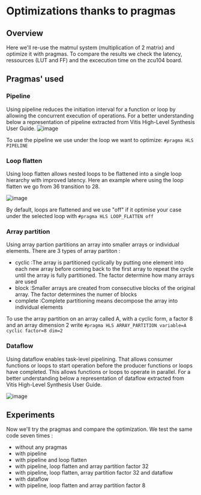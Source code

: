 # Optimizations thanks to pragmas

## Overview
Here we'll re-use the matmul system (multiplication of 2 matrix) and optimize it with pragmas. To compare the results we check the latency, ressources (LUT and FF) and the excecution time on the zcu104 board.

## Pragmas' used 
### Pipeline
Using pipeline reduces the initiation interval for a function or loop by allowing the concurrent execution of operations. For a better understanding below a representation of pipeline extracted from Vitis High-Level Synthesis User Guide.
![image](https://user-images.githubusercontent.com/107047264/180212352-65bf49bc-338c-4e4f-894f-d5fd9efb9caa.png)

To use the pipeline we use under the loop we want to optimize: 
`#pragma HLS PIPELINE`

### Loop flatten
Using loop flatten allows nested loops to be flattened into a single loop hierarchy with improved latency. Here an example where using the loop flatten we go from 36 transition to 28.

![image](https://user-images.githubusercontent.com/107047264/180215366-e7693c02-38fd-402b-a54d-ef69e9a9e9d4.png)

 By default, loops are flattened and we use "off" if it optimise your case under the selected loop with `#pragma HLS LOOP_FLATTEN off` 
 
 ### Array partition
 Using array partion partitions an array into smaller arrays or individual elements. There are 3 types of array partiton :
 - cyclic :The array is partitioned cyclically by putting one element into each new array before coming back to the first array to repeat the cycle until the array is fully partitioned. The factor determine how many arrays are used
 - block :Smaller arrays are created from consecutive blocks of the original array. The factor determines the numer of blocks
 - complete :Complete partitioning means decompose the array into individual elements
 
 To use the array partition on an array called A, with a cyclic form, a factor 8 and an array dimension 2 write `#pragma HLS ARRAY_PARTITION variable=A cyclic factor=8 dim=2`
 
 ### Dataflow 
Using dataflow enables task-level pipelining. That allows consumer functions or loops to start operation before the producer functions or loops have completed. This allows functions or loops to operate in parallel. For a better understanding below a representation of dataflow extracted from Vitis High-Level Synthesis User Guide.
 
![image](https://user-images.githubusercontent.com/107047264/180222871-343673aa-45b5-4198-96fb-62cc67d1df26.png)

## Experiments
Now we'll try the pragmas and compare the optimization. We test the same code seven times :
- without any pragmas
- with pipeline
- with pipeline and loop flatten
- with pipeline, loop flatten and array partition factor 32
- with pipeline, loop flatten, array partition factor 32 and dataflow
- with dataflow
- with pipeline, loop flatten and array partition factor 8


